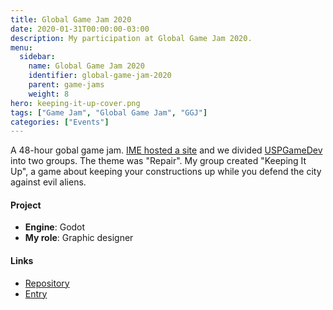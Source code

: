 ```yaml
---
title: Global Game Jam 2020
date: 2020-01-31T00:00:00-03:00
description: My participation at Global Game Jam 2020.
menu:
  sidebar:
    name: Global Game Jam 2020
    identifier: global-game-jam-2020
    parent: game-jams
    weight: 8
hero: keeping-it-up-cover.png
tags: ["Game Jam", "Global Game Jam", "GGJ"]
categories: ["Events"]
---
```


A 48-hour gobal game jam. [IME hosted a site](https://globalgamejam.org/2020/jam-sites/usp-ggj) and we divided [USPGameDev](https://uspgamedev.org/) into two groups. The theme was "Repair". My group created "Keeping It Up", a game about keeping your constructions up while you defend the city against evil aliens.

#### Project
* **Engine**: Godot
* **My role**: Graphic designer

#### Links
* [Repository](https://github.com/MLaurentys/GGJ2020)
* [Entry](https://globalgamejam.org/2020/games/keeping-it-8)